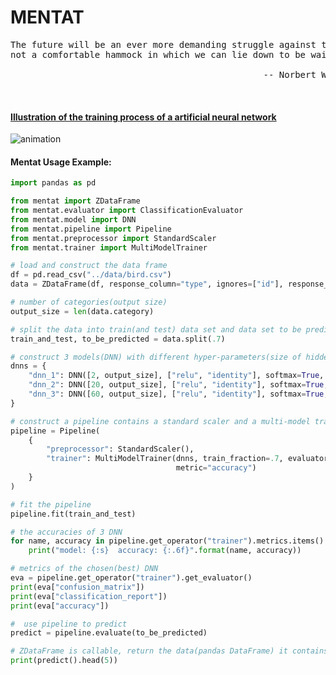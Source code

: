 MENTAT
==
<pre>
The future will be an ever more demanding struggle against the limitations of our intelligence,
not a comfortable hammock in which we can lie down to be waited upon by our robot slaves.

                                                -- Norbert Wiener “The Human Use Of Human Beings”
</pre>
</br>

#### [Illustration of the training process of a artificial neural network](https://github.com/zhangjuefei/mentat/blob/master/mentat/test/dnn_animation.py)


![animation](https://raw.githubusercontent.com/zhangjuefei/mentat/master/mentat/test/pic/dnn_animation.gif)



#### Mentat Usage Example:



```python
import pandas as pd

from mentat import ZDataFrame
from mentat.evaluator import ClassificationEvaluator
from mentat.model import DNN
from mentat.pipeline import Pipeline
from mentat.preprocessor import StandardScaler
from mentat.trainer import MultiModelTrainer

# load and construct the data frame
df = pd.read_csv("../data/bird.csv")
data = ZDataFrame(df, response_column="type", ignores=["id"], response_encode="multiclass").impute("mean")

# number of categories(output size)
output_size = len(data.category)

# split the data into train(and test) data set and data set to be predicted
train_and_test, to_be_predicted = data.split(.7)

# construct 3 models(DNN) with different hyper-parameters(size of hidden layer and max epochs here)
dnns = {
    "dnn_1": DNN([2, output_size], ["relu", "identity"], softmax=True, max_epochs=2),
    "dnn_2": DNN([20, output_size], ["relu", "identity"], softmax=True, max_epochs=20),
    "dnn_3": DNN([60, output_size], ["relu", "identity"], softmax=True, max_epochs=30)
}

# construct a pipeline contains a standard scaler and a multi-model trainer(train 3 DNN parallel)
pipeline = Pipeline(
    {
        "preprocessor": StandardScaler(),
        "trainer": MultiModelTrainer(dnns, train_fraction=.7, evaluator=ClassificationEvaluator(),
                                     metric="accuracy")
    }
)

# fit the pipeline
pipeline.fit(train_and_test)

# the accuracies of 3 DNN
for name, accuracy in pipeline.get_operator("trainer").metrics.items():
    print("model: {:s}  accuracy: {:.6f}".format(name, accuracy))

# metrics of the chosen(best) DNN
eva = pipeline.get_operator("trainer").get_evaluator()
print(eva["confusion_matrix"])
print(eva["classification_report"])
print(eva["accuracy"])

#  use pipeline to predict
predict = pipeline.evaluate(to_be_predicted)

# ZDataFrame is callable, return the data(pandas DataFrame) it contains
print(predict().head(5))
```
